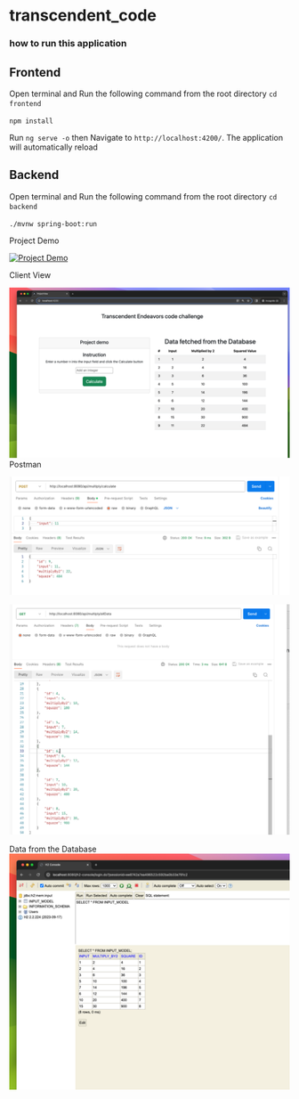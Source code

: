 # transcendent_code

### how to run this application

## Frontend 
Open terminal and Run the following command from the root directory
`cd frontend`

`npm install`

Run `ng serve -o`  then  Navigate to `http://localhost:4200/`. The application will automatically reload 



## Backend 
Open terminal and Run the following command from the root directory
`cd backend`

`./mvnw spring-boot:run`


Project Demo


[![Project Demo](https://i9.ytimg.com/vi/qbErofytyao/mq1.jpg?sqp=CKSFxa4G-oaymwEmCMACELQB8quKqQMa8AEB-AH-CYAC0AWKAgwIABABGDogZSgYMA8=&rs=AOn4CLDN0PxhqyNr5IM4rVmBmNYx3SmnBg)](https://youtu.be/qbErofytyao?si=ZjPoIYbEuhQ5qF2-)

Client View

![alt text](11.png) 
Postman

![alt text](12.png)


![alt text](13.png) 

Data from the Database 
![alt text](14.png)
